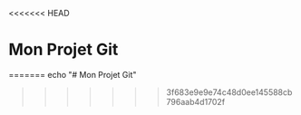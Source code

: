 <<<<<<< HEAD
# Mon Projet Git
=======
echo "# Mon Projet Git"
>>>>>>> 3f683e9e9e74c48d0ee145588cb796aab4d1702f
